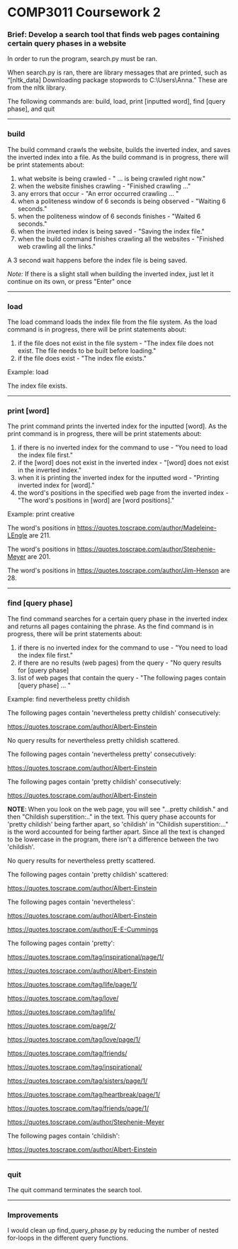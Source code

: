 # COMP3011 Coursework 2

### Brief: Develop a search tool that finds web pages containing certain query phases in a website

In order to run the program, search.py must be ran. 

When search.py is ran, there are library messages that are printed, such as “[nltk_data] Downloading package stopwords to C:\Users\Anna.” These are from the nltk library. 

The following commands are: build, load, print [inputted word], find [query phase], and quit

---------------------------------------------------------------------------------------------------------------------------------------------------------------
### build

The build command crawls the website, builds the inverted index, and saves the inverted index into a file. 
As the build command is in progress, there will be print statements about: 
1. what website is being crawled -  " ... is being crawled right now."
2. when the website finishes crawling - "Finished crawling ..."
3. any errors that occur - "An error occurred crawling ... "
4. when a politeness window of 6 seconds is being observed - "Waiting 6 seconds."
5. when the politeness window of 6 seconds finishes - "Waited 6 seconds."
6. when the inverted index is being saved - "Saving the index file."
7. when the build command finishes crawling all the websites - "Finished web crawling all the links."

A 3 second wait happens before the index file is being saved.

*Note:* If there is a slight stall when building the inverted index, just let it continue on its own, or press "Enter" once

---------------------------------------------------------------------------------------------------------------------------------------------------------------
### load

The load command loads the index file from the file system. 
As the load command is in progress, there will be print statements about:
1. if the file does not exist in the file system - "The index file does not exist. The file needs to be built before loading."
2. if the file does exist - "The index file exists."

Example: load

The index file exists.

---------------------------------------------------------------------------------------------------------------------------------------------------------------
### print [word]

The print command prints the inverted index for the inputted [word].
As the print command is in progress, there will be print statements about:
1. if there is no inverted index for the command to use - "You need to load the index file first."
2. if the [word] does not exist in the inverted index - "[word] does not exist in the inverted index."
3. when it is printing the inverted index for the inputted word - "Printing inverted index for [word]."
4. the word's positions in the specified web page from the inverted index - "The word's positions in [word] are [word positions]."

Example: print creative

The word's positions in https://quotes.toscrape.com/author/Madeleine-LEngle are 211.

The word's positions in https://quotes.toscrape.com/author/Stephenie-Meyer are 201.

The word's positions in https://quotes.toscrape.com/author/Jim-Henson are 28.

---------------------------------------------------------------------------------------------------------------------------------------------------------------
### find [query phase]

The find command searches for a certain query phase in the inverted index and returns all pages containing the phrase. 
As the find command is in progress, there will be print statements about:
1. if there is no inverted index for the command to use - "You need to load the index file first."
2. if there are no results (web pages) from the query - "No query results for [query phase]
3. list of web pages that contain the query - "The following pages contain [query phase] ... "

Example: find nevertheless pretty childish

The following pages contain 'nevertheless pretty childish' consecutively:

https://quotes.toscrape.com/author/Albert-Einstein

No query results for nevertheless pretty childish scattered.

The following pages contain 'nevertheless pretty' consecutively:

https://quotes.toscrape.com/author/Albert-Einstein

The following pages contain 'pretty childish' consecutively:

https://quotes.toscrape.com/author/Albert-Einstein

**NOTE**: When you look on the web page, you will see "...pretty childish." and then "Childish superstition:.." in the text. This query phase accounts for 'pretty childish' being farther apart, so 'childish' in "Childish superstition:..." is the word accounted for being farther apart. Since all the text is changed to be lowercase in the program, there isn't a difference between the two 'childish'.

No query results for nevertheless pretty scattered.


The following pages contain 'pretty childish' scattered:

https://quotes.toscrape.com/author/Albert-Einstein


The following pages contain 'nevertheless':

https://quotes.toscrape.com/author/Albert-Einstein

https://quotes.toscrape.com/author/E-E-Cummings


The following pages contain 'pretty':

https://quotes.toscrape.com/tag/inspirational/page/1/

https://quotes.toscrape.com/author/Albert-Einstein

https://quotes.toscrape.com/tag/life/page/1/

https://quotes.toscrape.com/tag/love/

https://quotes.toscrape.com/tag/life/

https://quotes.toscrape.com/page/2/

https://quotes.toscrape.com/tag/love/page/1/

https://quotes.toscrape.com/tag/friends/

https://quotes.toscrape.com/tag/inspirational/

https://quotes.toscrape.com/tag/sisters/page/1/

https://quotes.toscrape.com/tag/heartbreak/page/1/

https://quotes.toscrape.com/tag/friends/page/1/

https://quotes.toscrape.com/author/Stephenie-Meyer


The following pages contain 'childish':

https://quotes.toscrape.com/author/Albert-Einstein

---------------------------------------------------------------------------------------------------------------------------------------------------------------
### quit

The quit command terminates the search tool.

---------------------------------------------------------------------------------------------------------------------------------------------------------------
### Improvements
I would clean up find_query_phase.py by reducing the number of nested for-loops in the different query functions.

